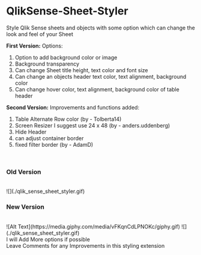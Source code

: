 # QlikSense-Sheet-Styler <br />
Style Qlik Sense sheets and objects with some option which can change the look and feel of your Sheet
 
<b>First Version:</b>
Options: 
1.    Option to add background color or image 
2.    Background transparency 
3.    Can change Sheet title height, text color and font size 
4.    Can change an objects header text color, text alignment, background color 
5.    Can change hover color, text alignment, background color of table header

<b>Second Version:</b>
Improvements and functions added:
1.    Table Alternate Row color (by - Tolberta14)
2.    Screen Resizer I suggest use 24 x 48 (by - anders.uddenberg)
3.    Hide Header
4.    can adjust container border
5.    fixed filter border (by - AdamD)
<br />
<h3>Old Version</h3>
<br />
![](./qlik_sense_sheet_styler.gif)
<br />
<h3>New Version</h3>
<br />
![Alt Text](https://media.giphy.com/media/vFKqnCdLPNOKc/giphy.gif)
![](./qlik_sense_sheet_styler.gif)
<br />
I will Add More options if possible <br />
Leave Comments for any Improvements in this styling extension <br />
